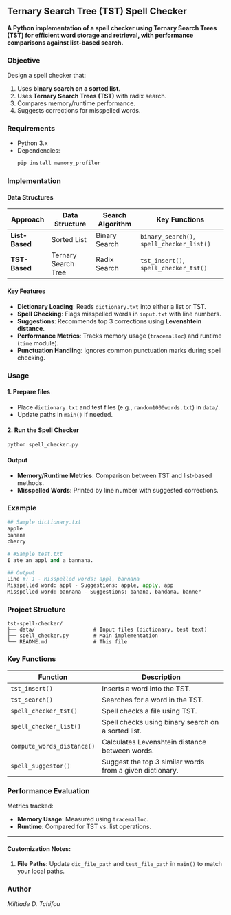 ## Ternary Search Tree (TST) Spell Checker  
**A Python implementation of a spell checker using Ternary Search Trees (TST) for efficient word storage and retrieval, with performance comparisons against list-based search.**

###  Objective  
Design a spell checker that:  
1. Uses **binary search on a sorted list**.  
2. Uses **Ternary Search Trees (TST)** with radix search.  
3. Compares memory/runtime performance.  
4. Suggests corrections for misspelled words.  
 

### Requirements  
- Python 3.x  
- Dependencies:  
  ```bash
  pip install memory_profiler

  ```
  
###  Implementation  

####  Data Structures  
| **Approach**       | **Data Structure** | **Search Algorithm**  | **Key Functions**                     |  
|--------------------|--------------------|-----------------------|---------------------------------------|  
| **List-Based**     | Sorted List        | Binary Search         | `binary_search()`, `spell_checker_list()` |  
| **TST-Based**      | Ternary Search Tree| Radix Search          | `tst_insert()`, `spell_checker_tst()` |  

####  Key Features  
- **Dictionary Loading**: Reads `dictionary.txt` into either a list or TST.  
- **Spell Checking**: Flags misspelled words in `input.txt` with line numbers.  
- **Suggestions**: Recommends top 3 corrections using **Levenshtein distance**.  
- **Performance Metrics**: Tracks memory usage (`tracemalloc`) and runtime (`time` module).  
- **Punctuation Handling**: Ignores common punctuation marks during spell checking. 


### Usage  

#### 1. Prepare files  
   - Place `dictionary.txt` and test files (e.g., `random1000words.txt`) in `data/`.  
   - Update paths in `main()` if needed.   

#### 2. Run the Spell Checker  
```bash
python spell_checker.py
```

#### Output  
- **Memory/Runtime Metrics**: Comparison between TST and list-based methods.  
- **Misspelled Words**: Printed by line number with suggested corrections.  

### Example  
```python
## Sample dictionary.txt
apple
banana
cherry

# #Sample test.txt
I ate an appl and a bannana.

## Output
Line #: 1 - Misspelled words: appl, bannana
Misspelled word: appl - Suggestions: apple, apply, app
Misspelled word: bannana - Suggestions: banana, bandana, banner
```

### Project Structure  
```
tst-spell-checker/
├── data/                   # Input files (dictionary, test text)
├── spell_checker.py        # Main implementation
└── README.md               # This file
```

### Key Functions  
| Function | Description |
|----------|-------------|
| `tst_insert()` | Inserts a word into the TST. |
| `tst_search()` | Searches for a word in the TST. |
| `spell_checker_tst()` | Spell checks a file using TST. |
| `spell_checker_list()` | Spell checks using binary search on a sorted list. |
| `compute_words_distance()` | Calculates Levenshtein distance between words. |
| `spell_suggestor()` | Suggest the top 3 similar words from a given dictionary. |

### Performance Evaluation  
Metrics tracked:  
- **Memory Usage**: Measured using `tracemalloc`.  
- **Runtime**: Compared for TST vs. list operations.  

---

#### Customization Notes:  
1. **File Paths**: Update `dic_file_path` and `test_file_path` in `main()` to match your local paths.  
  

###  Author
*Miltiade D. Tchifou*
